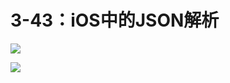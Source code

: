 # 3-43：iOS中的JSON解析

![](https://gitlab.com/kiriha/my-public-pictures/-/raw/main/pictures/2024/06/17_21_27_54_202406172127017.png)

![](https://gitlab.com/kiriha/my-public-pictures/-/raw/main/pictures/2024/06/17_21_31_46_202406172131170.png)
